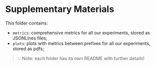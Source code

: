 # Supplementary Materials

This folder contains:

* `metrics`: comprehensive metrics for all our experiments, stored as JSONLines files;
* `plots`: plots with metrics between prefixes for all our experiments, stored as pdfs;

> :bulb: Note: each folder has its own README with further details!

